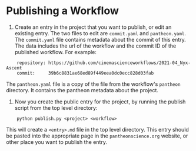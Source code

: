 # Publishing a Workflow

1. Create an entry in the project that you want to publish, or
   edit an existing entry. The two files to edit are `commit.yaml`
   and `pantheon.yaml`. The `commit.yaml` file contains metadata
   about the commit of this entry. The data includes the url of the
   workflow and the commit ID of the published workflow. For example:

```
    repository: https://github.com/cinemascienceworkflows/2021-04_Nyx-Ascent
    commit:     39b6c8831ae68ed89f449eea0dc0ecc828d03fab
```

   The `pantheon.yaml` file is a copy of the file from the workflow's 
   `pantheon` directory. It contains the pantheon metadata about the project.

1. Now you create the public entry for the project, by running the publish script 
   from the top level directory:

```
    python publish.py <project> <workflow>
```

This will create a `<entry>.md` file in the top level directory. This entry should be
pasted into the appropriate page in the `pantheonscience.org` website, or other place 
you want to publish the entry.
